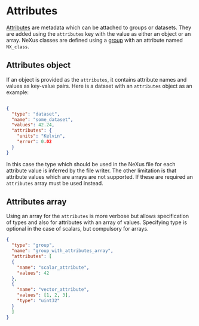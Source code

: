 # Attributes

[Attributes](https://support.hdfgroup.org/HDF5/doc1.6/UG/13_Attributes.html) are
metadata which can be attached to groups or datasets. They are added using the
`attributes` key with the value as either an object or an array. NeXus classes
are defined using a [group](groups.md) with an attribute named `NX_class`.

## Attributes object

If an object is provided as the `attributes`, it contains attribute names
and values as key-value pairs. Here is a dataset with an `attributes`
object as an example:

```json

{
  "type": "dataset",
  "name": "some_dataset",
  "values": 42.24,
  "attributes": {
    "units": "Kelvin",
    "error": 0.02
  }
}

```

In this case the type which should be used in the NeXus file for each attribute
value is inferred by the file writer. The other limitation is that attribute
values which are arrays are not supported. If these are required an
`attributes` array must be used instead.

## Attributes array

Using an array for the `attributes` is more verbose but allows specification
of types and also for attributes with an array of values. Specifying
type is optional in the case of scalars, but compulsory for arrays.

```json
{
  "type": "group",
  "name": "group_with_attributes_array",
  "attributes": [
  {
    "name": "scalar_attribute",
    "values": 42
  },
  {
    "name": "vector_attribute",
    "values": [1, 2, 3],
    "type": "uint32"
  }
  ]
}
``` 
